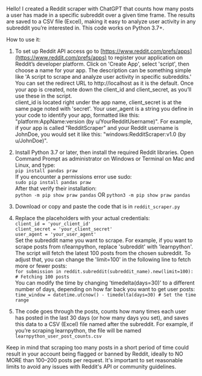 Hello! I created a Reddit scraper with ChatGPT that counts how many posts a user has made in a specific subreddit over a given time frame. The results are saved to a CSV file (Excel), making it easy to analyze user activity in any subreddit you’re interested in. This code works on Python 3.7+.

How to use it:

1. To set up Reddit API access go to [https://www.reddit.com/prefs/apps](https://www.reddit.com/prefs/apps) to register your application on Reddit’s developer platform. Click on 'Create App', select 'script', then choose a name for your app. The description can be something simple like 'A script to scrape and analyze user activity in specific subreddits.' You can set the redirect URL to http://localhost as it is the default. Once your app is created, note down the client_id and client_secret, as you’ll use these in the script.  
client_id is located right under the app name, client_secret is at the same page noted with 'secret'. Your user_agent is a string you define in your code to identify your app, formatted like this: "platform:AppName:version (by u/YourRedditUsername)". For example, if your app is called "RedditScraper" and your Reddit username is JohnDoe, you would set it like this: "windows:RedditScraper:v1.0 (by u/JohnDoe)".

2. Install Python 3.7 or later, then install the required Reddit libraries. Open Command Prompt as administrator on Windows or Terminal on Mac and Linux, and type:  
`pip install pandas praw`  
If you encounter a permissions error use sudo:  
`sudo pip install pandas praw`  
After that verify their installation:  
`python -m pip show praw pandas` OR `python3 -m pip show praw pandas`

3. Download or copy and paste the code that is in `reddit_scraper.py`

4. Replace the placeholders with your actual credentials:  
`client_id = 'your_client_id'`  
`client_secret = 'your_client_secret'`  
`user_agent = 'your_user_agent'`  
Set the subreddit name you want to scrape. For example, if you want to scrape posts from r/learnpython, replace 'subreddit' with 'learnpython'.  
The script will fetch the latest 100 posts from the chosen subreddit. To adjust that, you can change the 'limit=100' in the following line to fetch more or fewer posts:  
`for submission in reddit.subreddit(subreddit_name).new(limit=100): # Fetching 100 posts`  
You can modify the time by changing 'timedelta(days=30)' to a different number of days, depending on how far back you want to get user posts:  
`time_window = datetime.utcnow() - timedelta(days=30) # Set the time range`

5. The code goes through the posts, counts how many times each user has posted in the last 30 days (or how many days you set), and saves this data to a CSV (Excel) file named after the subreddit. For example, if you’re scraping learnpython, the file will be named `learnpython_user_post_counts.csv`

Keep in mind that scraping too many posts in a short period of time could result in your account being flagged or banned by Reddit, ideally to NO MORE than 100–200 posts per request. It's important to set reasonable limits to avoid any issues with Reddit's API or community guidelines.

